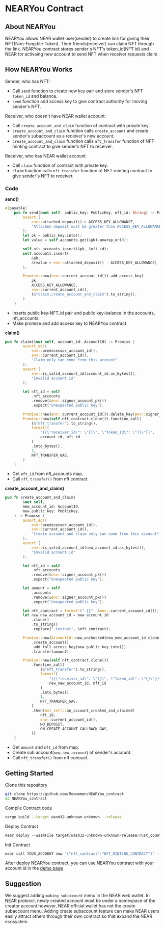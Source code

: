 # NEARYou Contract
## About NEARYou

NEARYou allows NEAR wallet user(sender) to create link for giving their NFT(Non-Fungible-Token). Their friends(receiver) can claim NFT through the link. NEARYou contract stores sender's NFT's token_id(NFT id) and NEAR for activaing new account to send NFT when receiver requests claim.

## How NEARYou Works

Sender, who has NFT:

- Call `send` function to create new key pair and store sender's NFT `token_id` and balance.
- `send` function add access key to give contract authority for moving sender's NFT.

Receiver, who doesn't have NEAR wallet account:

- Call `create_account_and_claim` function of contract with private key.
- `create_account_and_claim` function calls `create_account` and create sender's subaccount as a receiver's new account.
- `create_account_and_claim` function calls `nft_transfer` function of NFT-minting contract to give sender's NFT to receiver.

Receiver, who has NEAR wallet account:

- Call `claim` function of contract with private key.
- `claim` function calls `nft_transfer` function of NFT-minting contract to give sender's NFT to receiver.

### Code

**send()**

```rust
#[payable]
    pub fn send(&mut self, public_key: PublicKey, nft_id: String) -> Promise {
        assert!(
            env::attached_deposit() > ACCESS_KEY_ALLOWANCE,
            "Attached deposit must be greater than ACCESS_KEY_ALLOWANCE"
        );
        let pk = public_key.into();
        let value = self.accounts.get(&pk).unwrap_or(0);

        self.nft_accounts.insert(&pk, &nft_id);
        self.accounts.insert(
            &pk,
            &(value + env::attached_deposit() - ACCESS_KEY_ALLOWANCE),
        );

        Promise::new(env::current_account_id()).add_access_key(
            pk,
            ACCESS_KEY_ALLOWANCE,
            env::current_account_id(),
            (&"claim,create_account_and_claim").to_string(),
        )
    }
```

- Inserts public key-NFT_id pair and public key-balance in the accounts, nft_accounts.
- Make promise and add access key to NEARYou contract.

**claim()**

```rust
pub fn claim(&mut self, account_id: AccountId) -> Promise {
        assert_eq!(
            env::predecessor_account_id(),
            env::current_account_id(),
            "Claim only can come from this account"
        );
        assert!(
            env::is_valid_account_id(account_id.as_bytes()),
            "Invalid account id"
        );

        let nft_id = self
            .nft_accounts
            .remove(&env::signer_account_pk())
            .expect("Unexpected public key");

        Promise::new(env::current_account_id()).delete_key(env::signer_account_pk());
        Promise::new(self.nft_contract.clone()).function_call(
            (&"nft_transfer").to_string(),
            format!(
                "{{\"receiver_id\": \"{}\", \"token_id\": \"{}\"}}",
                account_id, nft_id
            )
            .into_bytes(),
            1,
            NFT_TRANSFER_GAS,
        )
    }
```

- Get `nft_id` from nft_accounts map.
- Call `nft_transfer()` from nft contract.

**create_account_and_claim()**

```rust
pub fn create_account_and_claim(
        &mut self,
        new_account_id: AccountId,
        new_public_key: PublicKey,
    ) -> Promise {
        assert_eq!(
            env::predecessor_account_id(),
            env::current_account_id(),
            "Create account and claim only can come from this account"
        );
        assert!(
            env::is_valid_account_id(new_account_id.as_bytes()),
            "Invalid account id"
        );

        let nft_id = self
            .nft_accounts
            .remove(&env::signer_account_pk())
            .expect("Unexpected public key");

        let amount = self
            .accounts
            .remove(&env::signer_account_pk())
            .expect("Unexpected public key");

        let nft_contract = format!(".{}", &env::current_account_id());
        let new_new_account_id = new_account_id
            .clone()
            .to_string()
            .replace(".testnet", &nft_contract);

        Promise::new(AccountId::new_unchecked(new_new_account_id.clone()))
            .create_account()
            .add_full_access_key(new_public_key.into())
            .transfer(amount);

        Promise::new(self.nft_contract.clone())
            .function_call(
                (&"nft_transfer").to_string(),
                format!(
                    "{{\"receiver_id\": \"{}\", \"token_id\": \"{}\"}}",
                    new_new_account_id, nft_id
                )
                .into_bytes(),
                1,
                NFT_TRANSFER_GAS,
            )
            .then(ext_self::on_account_created_and_claimed(
                nft_id,
                env::current_account_id(),
                NO_DEPOSIT,
                ON_CREATE_ACCOUNT_CALLBACK_GAS,
            ))
    }
```

- Get `amount` and `nft_id` from map.
- Create sub account(`new_new_account`) of sender's account.
- Call `nft_transfer()` from nft contract.

## Getting Started

Clone this repository

```bash
git clone https://github.com/Meowomen/NEARYou_contract
cd NEARYou_contract
```

Compile Contract code

```bash
cargo build --target wasm32-unknown-unknown --release
```

Deploy Contract

```jsx
near deploy --wasmFile target/wasm32-unknown-unknown/release/rust_counter_tutorial.wasm --accountId YOUR_ACCOUNT_HERE
```

Init Contract

```bash
near call YOUR_ACCOUNT new '{"nft_contract":"NFT_MINTiNG_CONTRACT"}' --accountId SIGNER_ACCOUNT
```

After deploy NEARYou contract, you can use NEARYou contract with your account id in the [demo page]()

## Suggestion

We suggest adding `making subaccount` menu in the NEAR web wallet. In NEAR protocol, newly created account must be under a namespace of the creator account however, NEAR official wallet has not the create subaccount menu. Adding create subaccount feature can make NEAR users easily attract others through their own contract so that expand the NEAR ecosystem.
